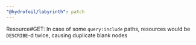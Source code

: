 ```yaml
---
"@hydrofoil/labyrinth": patch
---
```


Resource#GET: In case of some `query:include` paths, resources would be `DESCRIBE`-d twice, causing duplicate blank nodes
